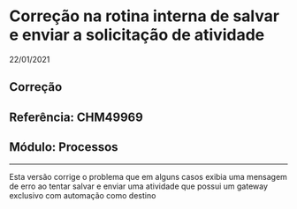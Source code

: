 # Correção na rotina interna de salvar e enviar a solicitação de atividade
22/01/2021
## Correção
## Referência: CHM49969
## Módulo: Processos
***

Esta versão corrige o problema que em alguns casos exibia uma mensagem de erro ao tentar salvar e enviar uma atividade que possui um gateway exclusivo com automação como destino